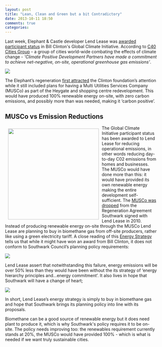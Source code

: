 ```yaml
---
layout: post
title: "Lean, Clean and Green but a bit Contradictory"
date: 2013-10-11 18:50
comments: true
categories: 
---
```

Last week, Elephant & Castle developer Lend Lease was [awarded participant status](http://www.standard.co.uk/business/markets/property-southwark-gets-a-new-lease-of-life-8841328.html) in Bill Clinton's Global Climate Initiative. According to [C40 Cities Group](http://www.c40cities.org/c40blog/leading-the-way-forward-progress-in-australia) - a group of cities world-wide combating the effects of climate change - _‘Climate Positive Development Partners have made a commitment to achieve net-negative, on-site, operational greenhouse gas emissions’_.

![](http://dailybail.com/storage/bill-clinton-404_683090c.jpg)

The Elephant’s regeneration [first attracted](http://news.bbc.co.uk/1/hi/england/london/8056859.stm) the Clinton foundation’s attention while it still included plans for having a Multi Utilities Services Company (MUSCo) as part of the Heygate and shopping centre redevelopment. This would have produced 100% renewable energy on-site, with zero carbon emissions, and possibly more than was needed, making it ‘carbon positive’.

## MUSCo vs Emission Reductions
<img src="http://www.bdunlop.com/images/Elephant-and-Castle/energy_envrnmtl-services_lge.gif" align="left" width="300" style="margin:10px">The Global Climate Initiative participant status has been awarded to Lend Lease for reducing operational emissions, in other words reducing day-to-day C02 emissions from homes and businesses. The MUSCo would have done more than this: it would have provided its own renewable energy making the entire development self-sufficient. The [MUSCo was dropped](http://www.london-se1.co.uk/news/view/5052) from the Regeneration Agreement Southwark signed with Lend Lease in 2010. 
Instead of producing renewable energy on-site through the MUSCo Lend Lease are planning to buy in biomethane gas from off-site producers, rather like using a green electricity tariff. 
A close reading of this [Energy Strategy](http://planningonline.southwark.gov.uk/AcolNetCGI.exe?ACTION=UNWRAP&RIPNAME=Root.PgeResultDetail&TheSystemkey=9550213) tells us that while it might have won an award from Bill Clinton, it does not conform to Southwark Council’s planning policy requirements:

![](http://crappistmartin.github.io/images/page11.jpg)

Lend Lease assert that notwithstanding this failure, energy emissions will be over 50% less than they would have been without the its strategy of ‘energy hierarchy principles and…energy commitment’. It also lives in hope that Southwark will have a change of heart;


![](http://crappistmartin.github.io/images/page112.jpg)

In short, Lend Lease’s energy strategy is simply to buy in biomethane gas and hope that Southwark brings its planning policy into line with its proposals.

Biomethane can be a good source of renewable energy but it does need plant to produce it, which is why Southwark's policy requires it to be on-site. The policy needs improving too: the renewables requirement currently stands at 20%, the MUSCo would have provided 100% - which is what is needed if we want truly sustainable cities.  


